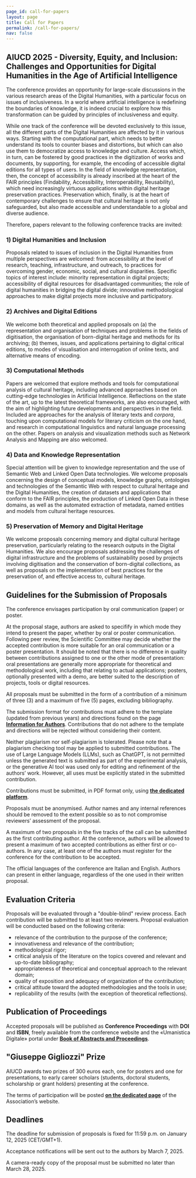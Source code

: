 ```yaml
---
page_id: call-for-papers
layout: page
title: Call for Papers
permalink: /call-for-papers/
nav: false
---
```


## **AIUCD 2025** - Diversity, Equity, and Inclusion: Challenges and Opportunities for Digital Humanities in the Age of Artificial Intelligence

The conference provides an opportunity for large-scale discussions in the various research areas of the Digital Humanities, with a particular focus on issues of inclusiveness. In a world where artificial intelligence is redefining the boundaries of knowledge, it is indeed crucial to explore how this transformation can be guided by principles of inclusiveness and equity.

While one track of the conference will be devoted exclusively to this issue, all the different parts of the Digital Humanities are affected by it in various ways. Starting with the computational part, which needs to better understand its tools to counter biases and distortions, but which can also use them to democratize access to knowledge and culture. Access which, in turn, can be fostered by good practices in the digitization of works and documents, by supporting, for example, the encoding of accessible digital editions for all types of users. In the field of knowledge representation, then, the concept of accessibility is already inscribed at the heart of the FAIR principles (Findability, Accessibility, Interoperability, Reusability), which need increasingly virtuous applications within digital heritage preservation practices. Preservation which, finally, is at the heart of contemporary challenges to ensure that cultural heritage is not only safeguarded, but also made accessible and understandable to a global and diverse audience.

Therefore, papers relevant to the following conference tracks are invited:

### 1) Digital Humanities and Inclusion

Proposals related to issues of inclusion in the Digital Humanities from multiple perspectives are welcomed: from accessibility at the level of research, teaching, infrastructure, and outreach, to practices for overcoming gender, economic, social, and cultural disparities. Specific topics of interest include: minority representation in digital projects; accessibility of digital resources for disadvantaged communities; the role of digital humanities in bridging the digital divide; innovative methodological approaches to make digital projects more inclusive and participatory.

### 2) Archives and Digital Editions

We welcome both theoretical and applied proposals on (a) the representation and organisation of techniques and problems in the fields of digitisation, the organisation of born-digital heritage and methods for its archiving; (b) themes, issues, and applications pertaining to digital critical editions, to modes of visualisation and interrogation of online texts, and alternative means of encoding.

### 3) Computational Methods

Papers are welcomed that explore methods and tools for computational analysis of cultural heritage, including advanced approaches based on cutting-edge technologies in Artificial Intelligence. Reflections on the state of the art, up to the latest theoretical frameworks, are also encouraged, with the aim of highlighting future developments and perspectives in the field. Included are approaches for the analysis of literary texts and _corpora_, touching upon computational models for literary criticism on the one hand, and research in computational linguistics and natural language processing on the other. Papers on analysis and visualization methods such as Network Analysis and Mapping are also welcomed.

### 4) Data and Knowledge Representation

Special attention will be given to knowledge representation and the use of Semantic Web and Linked Open Data technologies. We welcome proposals concerning the design of conceptual models, knowledge graphs, ontologies and technologies of the Semantic Web with respect to cultural heritage and the Digital Humanities, the creation of datasets and applications that conform to the FAIR principles, the production of Linked Open Data in these domains, as well as the automated extraction of metadata, named entities and models from cultural heritage resources.

### 5) Preservation of Memory and Digital Heritage

We welcome proposals concerning memory and digital cultural heritage preservation, particularly relating to the research outputs in the Digital Humanities. We also encourage proposals addressing the challenges of digital infrastructure and the problems of sustainability posed by projects involving digitisation and the conservation of born-digital collections, as well as proposals on the implementation of best practices for the preservation of, and effective access to, cultural heritage.

## Guidelines for the Submission of Proposals

The conference envisages participation by oral communication (paper) or poster.

At the proposal stage, authors are asked to specifify in which mode they intend to present the paper, whether by oral or poster communication. Following peer review, the Scientific Committee may decide whether the accepted contribution is more suitable for an oral communication or a poster presentation. It should be noted that there is no difference in quality between contributions assigned to one or the other mode of presentation: oral presentations are generally more appropriate for theoretical and methodological work, including that relating to actual applications; posters, optionally presented with a demo, are better suited to the description of projects, tools or digital resources.

All proposals must be submitted in the form of a contribution of a minimum of three (3) and a maximum of five (5) pages, excluding bibliography.

The submission format for contributions must adhere to the template (updated from previous years) and directions found on the page **[Information for Authors](https://aiucd2025.dlls.univr.it/informations-for-authors/)**. Contributions that do not adhere to the template and directions will be rejected without considering their content.

Neither plagiarism nor self-plagiarism is tolerated. Please note that a plagiarism checking tool may be applied to submitted contributions. The use of Large Language Models (LLMs), such as ChatGPT, is not permitted unless the generated text is submitted as part of the experimental analysis, or the generative AI tool was used only for editing and refinement of the authors’ work. However, all uses must be explicitly stated in the submitted contribution.

Contributions must be submitted, in PDF format only, using **[the dedicated platform](/submission/)**.

Proposals must be anonymised. Author names and any internal references should be removed to the extent possible so as to not compromise reviewers’ assessment of the proposal.

A maximum of two proposals in the five tracks of the call can be submitted as the first contributing author. At the conference, authors will be allowed to present a maximum of two accepted contributions as either first or co-authors. In any case, at least one of the authors must register for the conference for the contribution to be accepted.

The official languages of the conference are Italian and English. Authors can present in either language, regardless of the one used in their written proposal.

## Evaluation Criteria

Proposals will be evaluated through a "double-blind" review process. Each contribution will be submitted to at least two reviewers. Proposal evaluation will be conducted based on the following criteria:

- relevance of the contribution to the purpose of the conference;
- innovativeness and relevance of the contribution;
- methodological rigor;
- critical analysis of the literature on the topics covered and relevant and up-to-date bibliography;
- appropriateness of theoretical and conceptual approach to the relevant domain;
- quality of exposition and adequacy of organization of the contribution;
- critical attitude toward the adopted methodologies and the tools in use;
- replicability of the results (with the exception of theoretical reflections).

## Publication of Proceedings

Accepted proposals will be published as **Conference Proceedings** with **DOI** and **ISBN**, freely available from the conference website and the «Umanistica Digitale» portal under **[Book of Abstracts and Proceedings](https://umanisticadigitale.unibo.it/pages/boa)**.

## "Giuseppe Gigliozzi" Prize

AIUCD awards two prizes of 300 euros each, one for posters and one for presentations, to early career scholars (students, doctoral students, scholarship or grant holders) presenting at the conference.

The terms of participation will be posted **[on the dedicated page](https://www.aiucd.it/premio-gigliozzi/)** of the Association’s website.

## Deadlines

The deadline for submission of proposals is fixed for 11:59 p.m. on January 12, 2025 (CET/GMT+1).

Acceptance notifications will be sent out to the authors by March 7, 2025.

A camera-ready copy of the proposal must be submitted no later than March 28, 2025.
